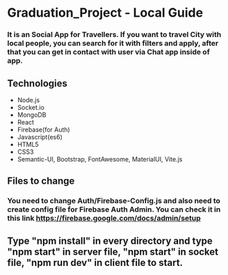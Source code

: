 # Graduation_Project - Local Guide
### It is an Social App for Travellers. If you want to travel City with local people, you can search for it with filters and apply, after that you can get in contact with user via Chat app inside of app.
## Technologies
- Node.js 
- Socket.io
- MongoDB 
- React
- Firebase(for Auth)
- Javascript(es6)
- HTML5
- CSS3
- Semantic-UI, Bootstrap, FontAwesome, MaterialUI, Vite.js
## Files to change
### You need to change Auth/Firebase-Config.js and also need to create config file for Firebase Auth Admin. You can check it in this link https://firebase.google.com/docs/admin/setup
## Type "npm install" in every directory and  type "npm start" in server file, "npm start" in socket file, "npm run dev" in client file to start.
